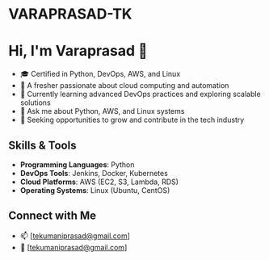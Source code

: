 # VARAPRASAD-TK
# Hi, I'm Varaprasad 👋

- 🎓 Certified in Python, DevOps, AWS, and Linux
- 💼 A fresher passionate about cloud computing and automation
- 🌱 Currently learning advanced DevOps practices and exploring scalable solutions
- 💬 Ask me about Python, AWS, and Linux systems
- 🌟 Seeking opportunities to grow and contribute in the tech industry

## Skills & Tools
- **Programming Languages**: Python
- **DevOps Tools**: Jenkins, Docker, Kubernetes
- **Cloud Platforms**: AWS (EC2, S3, Lambda, RDS)
- **Operating Systems**: Linux (Ubuntu, CentOS)

## Connect with Me
- 📫 [tekumaniprasad@gmail.com]
- 💼 [tekumaniprasad@gmail.com]
